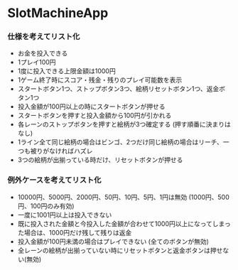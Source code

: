 # SlotMachineApp

### **仕様を考えてリスト化**

- お金を投入できる
- 1プレイ100円
- 1度に投入できる上限金額は1000円
- 1ゲーム終了時にスコア・残金・残りのプレイ可能数を表示
- スタートボタン1つ、ストップボタン3つ、絵柄リセットボタン1つ、返金ボタン1つ
- 投入金額が100円以上の時にスタートボタンが押せる
- スタートボタンを押すと投入金額から100円が引かれる
- 各レーンのストップボタンを押すと絵柄が3つ確定する (押す順番に決まりはなし)
- 1ライン全て同じ絵柄の場合はビンゴ、2つだけ同じ絵柄の場合はリーチ、一つも被りがなければハズレ
- 3つの絵柄が出揃っている時だけ、リセットボタンが押せる


### **例外ケースを考えてリスト化**

- 10000円、5000円、2000円、50円、10円、5円、1円は無効 (1000円、500円、100円のみ有効)
- 一度に1001円以上は投入できない
- 既に投入された金額と今投入した金額が合わせて1000円以上になってしまった場合は、1000円だけ残して残りは返金
- 投入金額が100円未満の場合はプレイできない (全てのボタンが無効)
- 全レーンの絵柄が出揃っていない時にリセットボタンと返金ボタンは押せない(無効)
